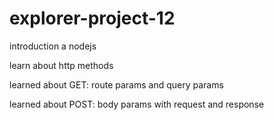 # explorer-project-12

introduction a nodejs

learn about http methods

learned about GET:
route params and query params

learned about POST:
body params with request and response
